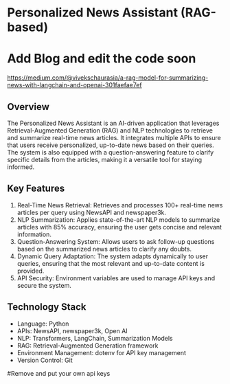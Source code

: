 # Personalized News Assistant (RAG-based)

# Add Blog and edit the code soon
https://medium.com/@vivekschaurasia/a-rag-model-for-summarizing-news-with-langchain-and-openai-301faefae7ef

## Overview
The Personalized News Assistant is an AI-driven application that leverages Retrieval-Augmented Generation (RAG) and NLP technologies to retrieve and summarize real-time news articles. It integrates multiple APIs to ensure that users receive personalized, up-to-date news based on their queries. The system is also equipped with a question-answering feature to clarify specific details from the articles, making it a versatile tool for staying informed.

## Key Features
1. Real-Time News Retrieval: Retrieves and processes 100+ real-time news articles per query using NewsAPI and newspaper3k.
2. NLP Summarization: Applies state-of-the-art NLP models to summarize articles with 85% accuracy, ensuring the user gets concise and relevant information.
3. Question-Answering System: Allows users to ask follow-up questions based on the summarized news articles to clarify any doubts.
4. Dynamic Query Adaptation: The system adapts dynamically to user queries, ensuring that the most relevant and up-to-date content is provided.
5. API Security: Environment variables are used to manage API keys and secure the system.


## Technology Stack
* Language: Python
* APIs: NewsAPI, newspaper3k, Open AI
* NLP: Transformers, LangChain, Summarization Models
* RAG: Retrieval-Augmented Generation framework
* Environment Management: dotenv for API key management
* Version Control: Git

#Remove and put your own api keys
